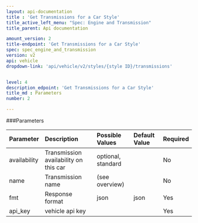 ```yaml
---
layout: api-documentation
title : 'Get Transmissions for a Car Style'
title_active_left_menu: "Spec: Engine and Transmission"
title_parent: Api documentation

amount_version: 2
title-endpoint: 'Get Transmissions for a Car Style'
spec: spec_engine_and_transmission
version: v2
api: vehicle
dropdown-link: 'api/vehicle/v2/styles/{style ID}/transmissions'


level: 4
description_edpoint: 'Get Transmissions for a Car Style'
title_md : Parameters
number: 2

---
```


###Parameters

| Parameter  | Description                           | Possible Values   | Default Value | Required |
|:-----------|:--------------------------------------|:----------------- |:------------- |:-------- |
| availability | Transmission availability on this car | optional, standard|               | No       |
| name		 | Transmission name   				   	 | (see overview) 	 |               | No       |
| fmt        | Response format                       | json              | json          | Yes      |
| api_key    | vehicle api key                       |                   |               | Yes      |